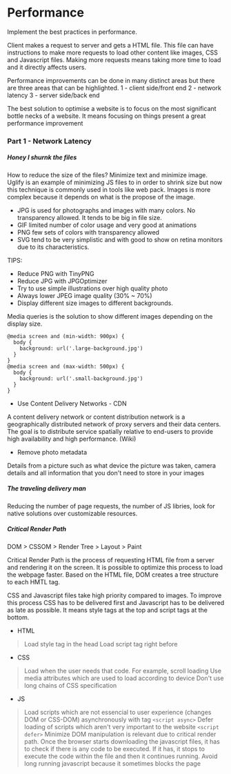 # Performance

Implement the best practices in performance.

Client makes a request to server and gets a HTML file. This file can have instructions to make more requests to load other content like images, CSS and Javascript files. Making more requests means taking more time to load and it directly affects users.

Performance improvements can be done in many distinct areas but there are three areas that can be highlighted.
1 - client side/front end
2 - network latency
3 - server side/back end

The best solution to optimise a website is to focus on the most significant bottle necks of a website. It means focusing on things present a great performance improvement

### Part 1 - Network Latency

##### Honey I shurnk the files

How to reduce the size of the files? Minimize text and minimize image. Uglify is an example of minimizing JS files to in order to shrink size but now this technique is commonly used in tools like web pack. Images is more complex because it depends on what is the propose of the image.

* JPG is used for photographs and images with many colors. No transparency allowed. It tends to be big in file size.
* GIF limited number of color usage and very good at animations
* PNG few sets of colors with transparency allowed
* SVG tend to be very simplistic and with good to show on retina monitors due to its characteristics.

TIPS:

* Reduce PNG with TinyPNG
* Reduce JPG with JPGOptimizer
* Try to use simple illustrations over high quality photo
* Always lower JPEG image quality (30% ~ 70%)
* Display different size images to different backgrounds.

Media queries is the solution to show different images depending on the display size.

```
@media screen and (min-width: 900px) {
  body {
    background: url('.large-background.jpg')
  }
}
@media screen and (max-width: 500px) {
  body {
    background: url('.small-background.jpg')
  }
}
```

* Use Content Delivery Networks - CDN

A content delivery network or content distribution network is a geographically distributed network of proxy servers and their data centers. The goal is to distribute service spatially relative to end-users to provide high availability and high performance. (Wiki)

* Remove photo metadata

Details from a picture such as what device the picture was taken, camera details and all information that you don't need to store in your images

##### The traveling delivery man

Reducing the number of page requests, the number of JS libries, look for native solutions over customizable resources.

##### Critical Render Path

DOM > CSSOM > Render Tree > Layout > Paint

Critical Render Path is the process of requesting HTML file from a server and rendering it on the screen. It is possible to optimize this process to load the webpage faster. Based on the HTML file, DOM creates a tree structure to each HMTL tag.

CSS and Javascript files take high priority compared to images. To improve this process CSS has to be delivered first and Javascript has to be delivered as late as possible. It means style tags at the top and script tags at the bottom.

- HTML
> Load style tag in the head
> Load script tag right before </body>
- CSS
> Load when the user needs that code. For example, scroll loading
> Use media attributes which are used to load according to device
> Don't use long chains of CSS specification
- JS
> Load scripts which are not essencial to user experience (changes DOM or CSS-DOM) asynchronously with tag `<script async>`
> Defer loading of scripts which aren't very important to the website `<script defer>`
> Minimize DOM manipulation is relevant due to critical render path. Once the browser starts downloading the javascript files, it has to check if there is any code to be executed. If it has, it stops to execute the code within the file and then it continues running.
> Avoid long running javascript because it sometimes blocks the page

